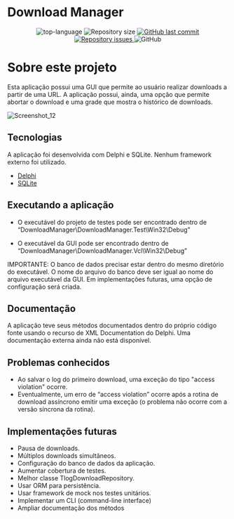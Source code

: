 # Download Manager

<p align="center" display="inline-block">
  <img src="https://img.shields.io/github/languages/top/ozmartins/downloadmanager" alt="top-language"/>  
  <img alt="Repository size" src="https://img.shields.io/github/repo-size/ozmartins/downloadmanager.svg">
  <a href="https://github.com/ozmartins/downloadmanager/commits/master">
    <img alt="GitHub last commit" src="https://img.shields.io/github/last-commit/ozmartins/downloadmanager.svg">
  </a>
  <a href="https://github.com/ozmartins/downloadmanager">
    <img alt="Repository issues" src="https://img.shields.io/github/issues/ozmartins/downloadmanager.svg">
  </a>
  <img alt="GitHub" src="https://img.shields.io/github/license/ozmartins/downloadmanager.svg">
  </p>
</p>

# Sobre este projeto
Esta aplicação possui uma GUI que permite ao usuário realizar downloads a partir de uma URL. A aplicação possui, ainda, uma opção que permite abortar o download e uma grade que mostra o histórico de downloads.

![Screenshot_12](https://user-images.githubusercontent.com/50338986/162771056-c62b28a5-b897-4104-9146-8d0f318ad639.png)

## Tecnologias
A aplicação foi desenvolvida com Delphi e SQLite. Nenhum framework externo foi utilizado.

 - [Delphi](https://www.embarcadero.com/products/delphi)
 - [SQLite](https://sqlite.org/index.html)

## Executando a aplicação
- O executável do projeto de testes pode ser encontrado dentro de “DownloadManager\DownloadManager.Test\Win32\Debug”

- O executável da GUI pode ser encontrado dentro de “DownloadManager\DownloadManager.Vcl\Win32\Debug”

IMPORTANTE: O banco de dados precisar estar dentro do mesmo diretório do executável. O nome do arquivo do banco deve ser igual ao nome do arquivo executável da GUI. Em implementações futuras, uma opção de configuração será criada.

## Documentação
A aplicação teve seus métodos documentados dentro do próprio código fonte usando o recurso de XML Documentation do Delphi. Uma documentação externa ainda não está disponível.

## Problemas conhecidos
- Ao salvar o log do primeiro download, uma exceção do tipo "access violation" ocorre.
- Eventualmente, um erro de “access violation” ocorre após a rotina de download assíncrono emitir uma exceção (o problema não ocorre com a versão síncrona da rotina).

## Implementações futuras
- Pausa de downloads.
- Múltiplos downloads simultâneos.
- Configuração do banco de dados da aplicação.
- Aumentar cobertura de testes.
- Melhor classe TlogDownloadRepository.
- Usar ORM para persistência.
- Usar framework de mock nos testes unitários.
- Implementar um CLI (command-line interface)
- Ampliar documentação dos métodos
